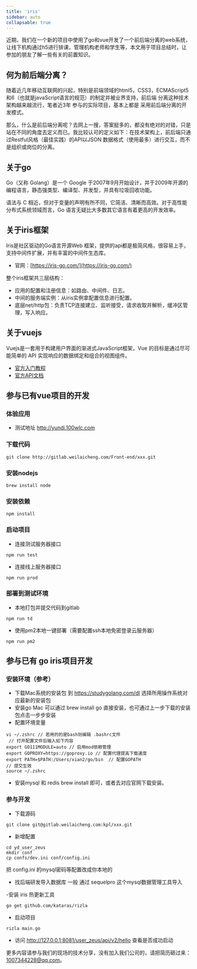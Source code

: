 ```yaml
---
title: 'iris'
sidebar: auto
collapsable: true
---
```

近期，我们在一个新的项目中使用了go和vue开发了一个前后端分离的web系统，让线下机构通过h5进行排课，管理机构老师和学生等，本文用于项目总结时，让参加的朋友了解一些有关的前置知识。

## 何为前后端分离？
随着近几年移动互联网的兴起，特别是前端领域的html5，CSS3，ECMAScript5和6（也就是javaScript语言的规范）的制定并被业界支持，前后端 分离这种技术架构越来越流行，笔者近3年 参与的实际项目，基本上都是 采用前后端分离的开发模式。

那么，什么是前后端分离呢？去网上一搜，答案挺多的，都没有绝对的对错，只是站在不同的角度去定义而已。我比较认可的定义如下：在技术架构上，前后端只通过Restful风格（最佳实践）的API以JSON 数据格式（使用最多）进行交互，而不是组织或岗位的分离。

## 关于go
Go（又称 Golang）是一个 Google 于2007年9月开始设计，并于2009年开源的编程语言，静态强类型、编译型、并发型，并具有垃圾回收功能。

语法与 C 相近，但对于变量的声明有所不同，它简洁、清晰而高效。对于高性能分布式系统领域而言，Go 语言无疑比大多数其它语言有着更高的开发效率。

## 关于iris框架
Iris是社区驱动的Go语言开源Web 框架，提供的api都是极简风格，很容易上手，支持中间件扩展，并有丰富的中间件生态库。
- 官网：[https://iris-go.com/](https://iris-go.com/)

整个iris框架共三层结构：
- 应用的配置和注册信息：如路由、中间件、日志。
- 中间的服务端实例：从iris实例拿配置信息进行配置。
- 底层net/http包：负责TCP连接建立、监听接受，请求收取并解析，缓冲区管理，写入响应。

## 关于vuejs
Vuejs是一套用于构建用户界面的渐进式JavaScript框架，Vue 的目标是通过尽可能简单的 API 实现响应的数据绑定和组合的视图组件。
- [官方入门教程](https://cn.vuejs.org/v2/guide/)
- [官方API文档](https://cn.vuejs.org/v2/api/)

## 参与已有vue项目的开发
### 体验应用
- 测试地址
http://yundi.100wlc.com
### 下载代码
```
git clone http://gitlab.weilaicheng.com/Front-end/xxx.git
```
### 安装nodejs
```
brew install node
```
### 安装依赖
```
npm install
```

### 启动项目
- 连接测试服务器接口
```
npm run test
```
- 连接线上服务器接口
```
npm run prod
```

### 部署到测试环境
- 本地打包并提交代码到gitlab
```
npm run td
```
- 使用pm2本地一键部署（需要配置ssh本地免密登录云服务器）
```
npm run pm2
```

## 参与已有 go iris项目开发
### 安装环境（参考）
- 下载Mac系统的安装包
到 https://studygolang.com/dl 选择所用操作系统对应最新的安装包
- 安装go
Mac 可以通过 brew install go 直接安装，也可通过上一步下载的安装包点击一步步安装
- 配置环境变量
```
vi ~/.zshrc // 若用的的是bash则编辑 .bashrc文件
 // 打开配置文件后输入如下内容
export GO111MODULE=auto // 启用mod依赖管理 
export GOPROXY=https://goproxy.io // 配置代理提高下载速度
export PATH=$PATH:/Users/xian2/go/bin  // 配置GOPATH
// 提交生效
source ~/.zshrc
```
- 安装mysql 和 redis
brew install 即可，或者去对应官网下载安装。

### 参与开发
- 下载源码
```
git clone git@gitlab.weilaicheng.com:kpl/xxx.git
```
- 新增配置
```
cd yd_user_zeus
mkdir conf
cp confs/dev.ini conf/config.ini
```
把 config.ini 的mysql密码等配置改成你本地的
- 找后端研发导入数据库
一般 通过 sequelpro 这个mysql数据管理工具导入

-安装 iris 热更新工具
```
go get github.com/kataras/rizla
```
- 启动项目
```
rizla main.go
```
- 访问 
http://127.0.0.1:8081/user_zeus/api/v2/hello  查看是否成功启动

更多内容请参与我们的现场的技术分享，没有加入我们公司的，请把简历砸过来：1007344228@qq.com。
